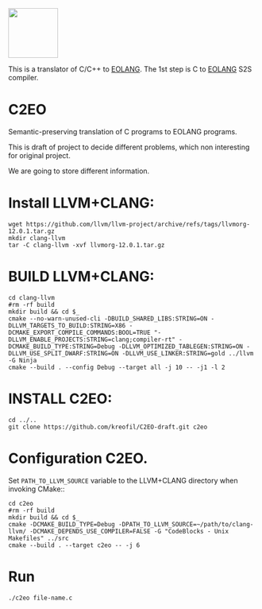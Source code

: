 <img src="https://www.yegor256.com/images/books/elegant-objects/cactus.svg" height="100px" />

This is a translator of C/C++ to [EOLANG](https://www.eolang.org).
The 1st step is C to [EOLANG](https://www.eolang.org) S2S compiler.

# C2EO

Semantic-preserving translation of C programs to EOLANG programs.

This is draft of project to decide different problems, which non interesting for original project.

We are going to store different information.


# Install LLVM+CLANG:
```
wget https://github.com/llvm/llvm-project/archive/refs/tags/llvmorg-12.0.1.tar.gz
mkdir clang-llvm
tar -C clang-llvm -xvf llvmorg-12.0.1.tar.gz
```

# BUILD LLVM+CLANG:
```
cd clang-llvm
#rm -rf build
mkdir build && cd $_
cmake --no-warn-unused-cli -DBUILD_SHARED_LIBS:STRING=ON -DLLVM_TARGETS_TO_BUILD:STRING=X86 -DCMAKE_EXPORT_COMPILE_COMMANDS:BOOL=TRUE "-DLLVM_ENABLE_PROJECTS:STRING=clang;compiler-rt" -DCMAKE_BUILD_TYPE:STRING=Debug -DLLVM_OPTIMIZED_TABLEGEN:STRING=ON -DLLVM_USE_SPLIT_DWARF:STRING=ON -DLLVM_USE_LINKER:STRING=gold ../llvm -G Ninja
cmake --build . --config Debug --target all -j 10 -- -j1 -l 2
```

# INSTALL C2EO:
```
cd ../..
git clone https://github.com/kreofil/C2EO-draft.git c2eo
```

# Configuration C2EO. 
Set `PATH_TO_LLVM_SOURCE` variable to the LLVM+CLANG directory when invoking CMake::
```
cd c2eo
#rm -rf build
mkdir build && cd $_
cmake -DCMAKE_BUILD_TYPE=Debug -DPATH_TO_LLVM_SOURCE=~/path/to/clang-llvm/ -DCMAKE_DEPENDS_USE_COMPILER=FALSE -G "CodeBlocks - Unix Makefiles" ../src
cmake --build . --target c2eo -- -j 6
```

# Run 
```
./c2eo file-name.c
```

